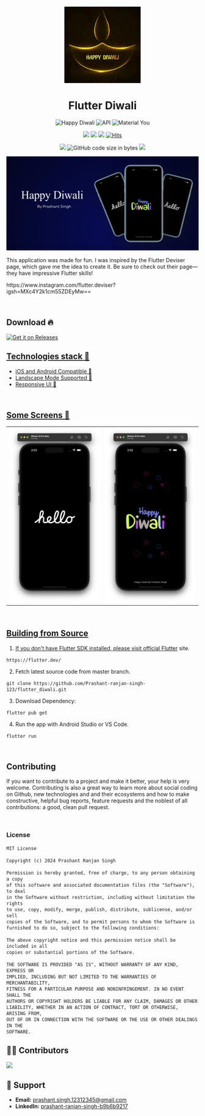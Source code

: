 
<div align="center">
<br>

<img src="https://raw.githubusercontent.com/Prashant-ranjan-singh-123/flutter_diwali/refs/heads/main/github_things/logo.png" width="200" />

</div>

<h1 align="center">Flutter Diwali</h1>


<p align="center">
  <img alt="Happy Diwali" src="https://img.shields.io/badge/Diwali%20Special-00d1a7?style=for-the-badge&logo=flutter&logoColor=white"/>
  <img alt="API" src="https://img.shields.io/badge/Api%2024+-50f270?style=for-the-badge&logo=android&logoColor=black"/>
  <img alt="Material You" src="https://custom-icon-badges.demolab.com/badge/material%20you-lightblue?style=for-the-badge&logo=material-you&logoColor=333"/>
</p>

<p align="center">
  <a href="https://github.com/Prashant-ranjan-singh-123/flutter_diwali/releases"><img src="https://img.shields.io/github/v/release/Prashant-ranjan-singh-123/flutter_diwali?color=purple&include_prereleases&logo=github&style=for-the-badge"/></a>
  <a href="https://github.com/Prashant-ranjan-singh-123/flutter_diwali/stargazers"><img src="https://img.shields.io/github/stars/Prashant-ranjan-singh-123/flutter_diwali?color=ffff00&style=for-the-badge"/></a>
  <a href="https://github.com/Prashant-ranjan-singh-123/flutter_diwali/network/members"><img src="https://img.shields.io/github/forks/Prashant-ranjan-singh-123/flutter_diwali?style=for-the-badge"/></a>
  <a href="https://hits.sh/github.com/Prashant-ranjan-singh-123/flutter_diwali/"><img alt="Hits" src="https://hits.sh/github.com/Prashant-ranjan-singh-123/flutter_diwali.svg?style=for-the-badge&label=Views&extraCount=10&color=54856b"/></a>
</p>

<p align="center">
  <a href="https://github.com/Prashant-ranjan-singh-123/flutter_diwali/releases"><img src="https://img.shields.io/github/downloads/Prashant-ranjan-singh-123/flutter_diwali/total?color=orange&style=for-the-badge"/></a>
  <img alt="GitHub code size in bytes" src="https://img.shields.io/github/languages/code-size/Prashant-ranjan-singh-123/flutter_diwali?style=for-the-badge&color=ggff20">
  <a href="https://github.com/Prashant-ranjan-singh-123/flutter_diwali/graphs/contributors"><img src="https://img.shields.io/github/contributors-anon/Prashant-ranjan-singh-123/flutter_diwali?style=for-the-badge&color=ccdd56"/></a>
</p>


<img src="https://raw.githubusercontent.com/Prashant-ranjan-singh-123/flutter_diwali/refs/heads/main/github_things/feature_graphic.png"/>

<p style="text-align: left; font-weight: normal;">
  This application was made for fun. I was inspired by the Flutter Deviser page, which gave me the idea to create it. Be sure to check out their page—they have impressive Flutter skills!
</p>

<p style="text-align: left; font-weight: normal;">
https://www.instagram.com/flutter.deviser?igsh=MXc4Y2k1cm55ZDEyMw==
</p>


<div>
<br>

## Download 🔥
[<img src="https://raw.githubusercontent.com/flocke/andOTP/master/assets/badges/get-it-on-github.png" alt="Get it on Releases" height="80">](https://github.com/Prashant-ranjan-singh-123/flutter_diwali/releases/download/apk-01/happy.diwali.apk)
<a href="https://apt.izzysoft.de/fdroid/index/apk/ru.aleshin.timeplanner" target="_blank">

## Technologies stack 🚀
- iOS and Android Compatible 📱
- Landscape Mode Supported 🌄
- Responsive UI 📱

<br>

## Some Screens 📱
<table>
  <tr>
    <td><img src="https://raw.githubusercontent.com/Prashant-ranjan-singh-123/flutter_diwali/refs/heads/main/github_things/Image_2.png" width="499dp"></td>
    <td><img src="https://raw.githubusercontent.com/Prashant-ranjan-singh-123/flutter_diwali/refs/heads/main/github_things/image_1.png" width="499dp"></td>
 </table>

<br>

## Building from Source

1. If you don't have Flutter SDK installed, please visit official [Flutter](https://flutter.dev/) site.
```
https://flutter.dev/
```

2. Fetch latest source code from master branch.
```
git clone https://github.com/Prashant-ranjan-singh-123/flutter_diwali.git
```

3. Download Dependency:
```
flutter pub get
```

4. Run the app with Android Studio or VS Code.
```
flutter run
```

<br>

## Contributing

If you want to contribute to a project and make it better, your help is very welcome. Contributing is also a great way to learn more about social coding on Github, new technologies and and their ecosystems and how to make constructive, helpful bug reports, feature requests and the noblest of all contributions: a good, clean pull request.

<br>

### License

```
MIT License

Copyright (c) 2024 Prashant Ranjan Singh

Permission is hereby granted, free of charge, to any person obtaining a copy
of this software and associated documentation files (the "Software"), to deal
in the Software without restriction, including without limitation the rights
to use, copy, modify, merge, publish, distribute, sublicense, and/or sell
copies of the Software, and to permit persons to whom the Software is
furnished to do so, subject to the following conditions:

The above copyright notice and this permission notice shall be included in all
copies or substantial portions of the Software.

THE SOFTWARE IS PROVIDED "AS IS", WITHOUT WARRANTY OF ANY KIND, EXPRESS OR
IMPLIED, INCLUDING BUT NOT LIMITED TO THE WARRANTIES OF MERCHANTABILITY,
FITNESS FOR A PARTICULAR PURPOSE AND NONINFRINGEMENT. IN NO EVENT SHALL THE
AUTHORS OR COPYRIGHT HOLDERS BE LIABLE FOR ANY CLAIM, DAMAGES OR OTHER
LIABILITY, WHETHER IN AN ACTION OF CONTRACT, TORT OR OTHERWISE, ARISING FROM,
OUT OF OR IN CONNECTION WITH THE SOFTWARE OR THE USE OR OTHER DEALINGS IN THE
SOFTWARE.
```

## 👨‍💻 Contributors

<a href='https://github.com/Prashant-ranjan-singh-123/flutter_diwali/graphs/contributors'>
  <img src='https://contrib.rocks/image?repo=Prashant-ranjan-singh-123/flutter_diwali' />
</a>

</div>

## 🙋 Support

- **Email:** [prashant.singh.12312345@gmail.com](https://mail.google.com/mail/u/?authuser=prashant.singh.12312345@gmail.com)
- **LinkedIn:** [prashant-ranjan-singh-b9b6b9217](https://www.linkedin.com/in/prashant-ranjan-singh-b9b6b9217/)
